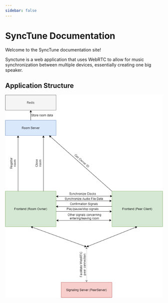 ```yaml
---
sidebar: false
---
```


# SyncTune Documentation 

Welcome to the SyncTune documentation site!

Synctune is a web application that uses WebRTC to allow for music synchronization between multiple devices, essentially creating one big speaker.

## Application Structure

![Overview image](./assets/SyncTune-structure.png)